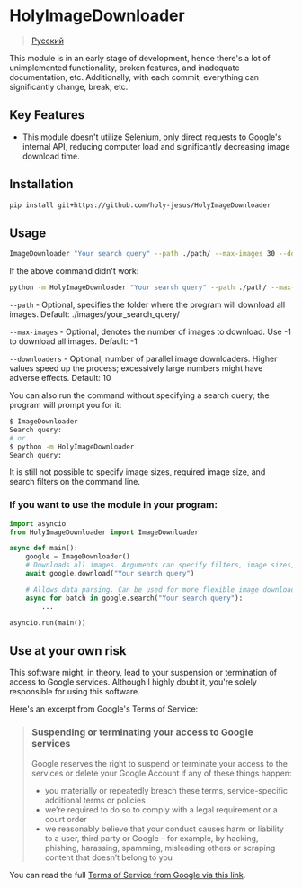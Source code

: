 # HolyImageDownloader

> [Русский](https://github.com/holy-jesus/HolyImageDownloader/blob/main/README_ru.md)

This module is in an early stage of development, hence there's a lot of unimplemented functionality, broken features, and inadequate documentation, etc. Additionally, with each commit, everything can significantly change, break, etc.

## Key Features
- This module doesn't utilize Selenium, only direct requests to Google's internal API, reducing computer load and significantly decreasing image download time.

## Installation

```bash
pip install git+https://github.com/holy-jesus/HolyImageDownloader
```

## Usage

```bash
ImageDownloader "Your search query" --path ./path/ --max-images 30 --downloaders 5
```

If the above command didn't work:

```bash
python -m HolyImageDownloader "Your search query" --path ./path/ --max-images 30 --downloaders 5
```

`--path` - Optional, specifies the folder where the program will download all images. Default: ./images/your_search_query/

`--max-images` - Optional, denotes the number of images to download. Use -1 to download all images. Default: -1

`--downloaders` - Optional, number of parallel image downloaders. Higher values speed up the process; excessively large numbers might have adverse effects. Default: 10

You can also run the command without specifying a search query; the program will prompt you for it:

```bash
$ ImageDownloader
Search query: 
# or
$ python -m HolyImageDownloader
Search query: 
```

It is still not possible to specify image sizes, required image size, and search filters on the command line.

### If you want to use the module in your program:

```python
import asyncio
from HolyImageDownloader import ImageDownloader

async def main():
    google = ImageDownloader()
    # Downloads all images. Arguments can specify filters, image sizes, and the number of downloaders.
    await google.download("Your search query")

    # Allows data parsing. Can be used for more flexible image downloads.
    async for batch in google.search("Your search query"):
        ...

asyncio.run(main())
```

## Use at your own risk

This software might, in theory, lead to your suspension or termination of access to Google services. Although I highly doubt it, you're solely responsible for using this software.

Here's an excerpt from Google's Terms of Service:

<blockquote>
<h3>Suspending or terminating your access to Google services</h1>

Google reserves the right to suspend or terminate your access to the services or delete your Google Account if any of these things happen:

- you materially or repeatedly breach these terms, service-specific additional terms or policies
- we’re required to do so to comply with a legal requirement or a court order
- we reasonably believe that your conduct causes harm or liability to a user, third party or Google – for example, by hacking, phishing, harassing, spamming, misleading others or scraping content that doesn’t belong to you
</blockquote>

You can read the full [Terms of Service from Google via this link](https://policies.google.com/terms?hl=en-EN).

